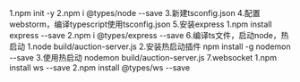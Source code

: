 1.npm init -y
2.npm i @types/node --save
3.新建tsconfig.json
4.配置webstorm，编译typescript使用tsconfig.json
5.安装express
    1.npm install express --save
    2.npm i @types/express --save
6.编译ts文件，启动node，热启动
    1.node build/auction-server.js
    2.安装热启动插件 npm install -g nodemon --save
    3.使用热启动 nodemon build/auction-server.js
7.websocket
    1.npm install ws --save
    2.npm install @types/ws --save